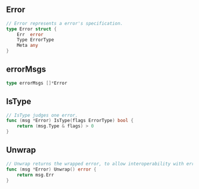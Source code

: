 
## Error

```go
// Error represents a error's specification.
type Error struct {
	Err  error
	Type ErrorType
	Meta any
}
```

## errorMsgs

```go
type errorMsgs []*Error
```

## IsType

```go
// IsType judges one error.
func (msg *Error) IsType(flags ErrorType) bool {
	return (msg.Type & flags) > 0
}
```

## Unwrap

```go
// Unwrap returns the wrapped error, to allow interoperability with errors.Is(), errors.As() and errors.Unwrap()
func (msg *Error) Unwrap() error {
	return msg.Err
}
```
